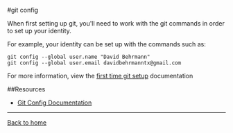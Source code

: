 #git config

When first setting up git, you'll need to work with the git commands in order to set up your identity.

For example, your identity can be set up with the commands such as:

```
git config --global user.name "David Behrmann"
git config --global user.email davidbehrmanntx@gmail.com
```

For more information, view the [first time git setup](https://git-scm.com/book/en/v2/Getting-Started-First-Time-Git-Setup) documentation

##Resources

- [Git Config Documentation](https://git-scm.com/docs/git-config)

---

[Back to home](../README.md)